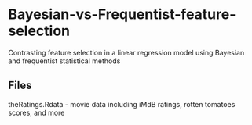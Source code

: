 # Bayesian-vs-Frequentist-feature-selection
Contrasting feature selection in a linear regression model using Bayesian and frequentist statistical methods

## Files

theRatings.Rdata - movie data including iMdB ratings, rotten tomatoes scores, and more


